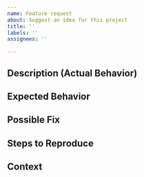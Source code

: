 ```yaml
---
name: Feature request
about: Suggest an idea for this project
title: ''
labels: ''
assignees: ''

---
```


## Description (Actual Behavior)



## Expected Behavior



## Possible Fix



## Steps to Reproduce



## Context
